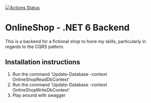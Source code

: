 [![Actions Status](https://github.com/TSiustis/OnlineShop-CQRS/workflows/Build/badge.svg)](https://github.com/TSiustis/OnlineShop-CQRS/workflows/Build)

# OnlineShop - .NET 6 Backend
This is a backend for a fictional shop to hone my skills, particularly in regards to the CQRS pattern.

## Installation instructions
1. Run the command 'Update-Database -context OnlineShopReadDbContext' 
2.  Run the command 'Update-Database -context OnlineShopWriteDbContext'
3. Play around with swagger
